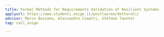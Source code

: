 ```yaml
---
title: Formal Methods for Requirements Validation of Resilient Systems
applyurl: https://www.studenti.unige.it/postlaurea/dottorati/
advisor: Marco Bozzano, Alessandro Cimatti, Stefano Taunter
tag: call_unige

---
```

